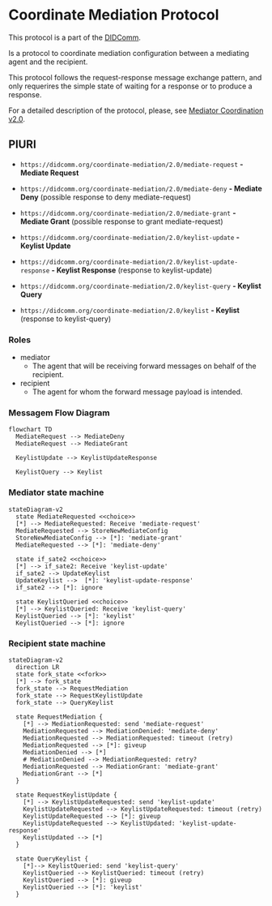 # Coordinate Mediation Protocol

This protocol is a part of the [DIDComm](https://didcomm.org/).

Is a protocol to coordinate mediation configuration between a mediating agent and the recipient.

This protocol follows the request-response message exchange pattern, and only requerires the simple state of waiting for a response or to produce a response.

For a detailed description of the protocol, please, see [Mediator Coordination v2.0](https://didcomm.org/mediator-coordination/2.0/).

## PIURI

- `https://didcomm.org/coordinate-mediation/2.0/mediate-request`
  **- Mediate Request**
- `https://didcomm.org/coordinate-mediation/2.0/mediate-deny`
  **- Mediate Deny** (possible response to deny mediate-request)
- `https://didcomm.org/coordinate-mediation/2.0/mediate-grant`
  **- Mediate Grant** (possible response to grant mediate-request)

- `https://didcomm.org/coordinate-mediation/2.0/keylist-update`
  **- Keylist Update**
- `https://didcomm.org/coordinate-mediation/2.0/keylist-update-response`
  **- Keylist Response** (response to keylist-update)

- `https://didcomm.org/coordinate-mediation/2.0/keylist-query`
  **- Keylist Query**
- `https://didcomm.org/coordinate-mediation/2.0/keylist`
  **- Keylist** (response to keylist-query)

### Roles

- mediator
  - The agent that will be receiving forward messages on behalf of the recipient.
- recipient
  - The agent for whom the forward message payload is intended.

### Messagem Flow Diagram

```mermaid
flowchart TD
  MediateRequest --> MediateDeny
  MediateRequest --> MediateGrant

  KeylistUpdate --> KeylistUpdateResponse

  KeylistQuery --> Keylist
```

### Mediator state machine

```mermaid
stateDiagram-v2
  state MediateRequested <<choice>>
  [*] --> MediateRequested: Receive 'mediate-request'
  MediateRequested --> StoreNewMediateConfig
  StoreNewMediateConfig --> [*]: 'mediate-grant'
  MediateRequested --> [*]: 'mediate-deny'

  state if_sate2 <<choice>>
  [*] --> if_sate2: Receive 'keylist-update'
  if_sate2 --> UpdateKeylist
  UpdateKeylist -->  [*]: 'keylist-update-response'
  if_sate2 --> [*]: ignore

  state KeylistQueried <<choice>>
  [*] --> KeylistQueried: Receive 'keylist-query'
  KeylistQueried --> [*]: 'keylist'
  KeylistQueried --> [*]: ignore
```

### Recipient state machine

```mermaid
stateDiagram-v2
  direction LR
  state fork_state <<fork>>
  [*] --> fork_state
  fork_state --> RequestMediation
  fork_state --> RequestKeylistUpdate
  fork_state --> QueryKeylist

  state RequestMediation {
    [*] --> MediationRequested: send 'mediate-request'
    MediationRequested --> MediationDenied: 'mediate-deny'
    MediationRequested --> MediationRequested: timeout (retry)
    MediationRequested --> [*]: giveup
    MediationDenied --> [*]
    # MediationDenied --> MediationRequested: retry?
    MediationRequested --> MediationGrant: 'mediate-grant'
    MediationGrant --> [*]
  }

  state RequestKeylistUpdate {
    [*] --> KeylistUpdateRequested: send 'keylist-update'
    KeylistUpdateRequested --> KeylistUpdateRequested: timeout (retry)
    KeylistUpdateRequested --> [*]: giveup
    KeylistUpdateRequested --> KeylistUpdated: 'keylist-update-response'
    KeylistUpdated --> [*]
  }

  state QueryKeylist {
    [*]--> KeylistQueried: send 'keylist-query'
    KeylistQueried --> KeylistQueried: timeout (retry)
    KeylistQueried --> [*]: giveup
    KeylistQueried --> [*]: 'keylist'
  }
```
